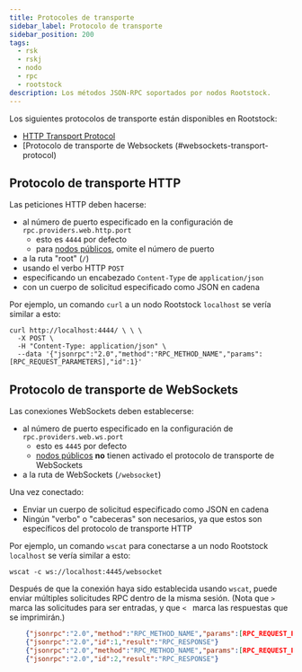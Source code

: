 ```yaml
---
title: Protocoles de transporte
sidebar_label: Protocolo de transporte
sidebar_position: 200
tags:
  - rsk
  - rskj
  - nodo
  - rpc
  - rootstock
description: Los métodos JSON-RPC soportados por nodos Rootstock.
---
```


Los siguientes protocolos de transporte están disponibles en Rootstock:

- [HTTP Transport Protocol](#http-transport-protocol)
- [Protocolo de transporte de Websockets (#websockets-transport-protocol)

## Protocolo de transporte HTTP

Las peticiones HTTP deben hacerse:

- al número de puerto especificado en la configuración de `rpc.providers.web.http.port`
  - esto es `4444` por defecto
  - para [nodos públicos](/node-operators/public-nodes/), omite el número de puerto
- a la ruta "root" (`/`)
- usando el verbo HTTP `POST`
- especificando un encabezado `Content-Type` de `application/json`
- con un cuerpo de solicitud especificado como JSON en cadena

Por ejemplo, un comando `curl` a un nodo Rootstock `localhost`
se vería similar a esto:

```shell
curl http://localhost:4444/ \ \ \
  -X POST \
  -H "Content-Type: application/json" \
  --data '{"jsonrpc":"2.0","method":"RPC_METHOD_NAME","params":[RPC_REQUEST_PARAMETERS],"id":1}'
```

## Protocolo de transporte de WebSockets

Las conexiones WebSockets deben establecerse:

- al número de puerto especificado en la configuración de `rpc.providers.web.ws.port`
  - esto es `4445` por defecto
  - [nodos públicos](/node-operators/public-nodes/) **no** tienen activado el protocolo de transporte de WebSockets
- a la ruta de WebSockets (`/websocket`)

Una vez conectado:

- Enviar un cuerpo de solicitud especificado como JSON en cadena
- Ningún "verbo" o "cabeceras" son necesarios, ya que estos son específicos del protocolo de transporte HTTP

Por ejemplo, un comando `wscat` para conectarse a un nodo Rootstock `localhost`
se vería similar a esto:

```shell
wscat -c ws://localhost:4445/websocket
```

Después de que la conexión haya sido establecida usando `wscat`,
puede enviar múltiples solicitudes RPC dentro de la misma sesión.
(Nota que `> ` marca las solicitudes para ser entradas,
y que `< ` marca las respuestas que se imprimirán.)

```json
    {"jsonrpc":"2.0","method":"RPC_METHOD_NAME","params":[RPC_REQUEST_PARAMETERS],"id":1}
    {"jsonrpc":"2.0","id":1,"result":"RPC_RESPONSE"}
    {"jsonrpc":"2.0","method":"RPC_METHOD_NAME","params":[RPC_REQUEST_PARAMETERS],"id":2}
    {"jsonrpc":"2.0","id":2,"result":"RPC_RESPONSE"}
```